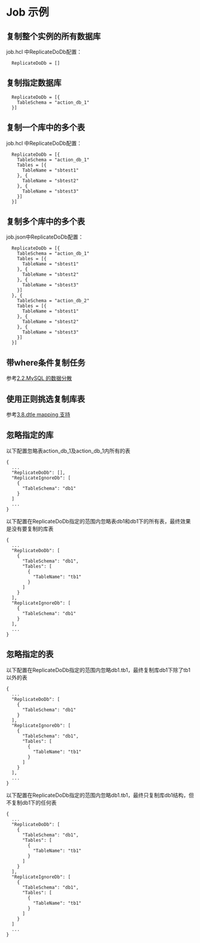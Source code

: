 # Job 示例

## 复制整个实例的所有数据库
job.hcl 中ReplicateDoDb配置：
```
  ReplicateDoDb = []
```

## 复制指定数据库
```
  ReplicateDoDb = [{
    TableSchema = "action_db_1"
  }]
```

## 复制一个库中的多个表
job.hcl 中ReplicateDoDb配置：
```
  ReplicateDoDb = [{
    TableSchema = "action_db_1"
    Tables = [{
      TableName = "sbtest1"
    }, {
      TableName = "sbtest2"
    }, {
      TableName = "sbtest3"
    }]
  }]
```

## 复制多个库中的多个表
job.json中ReplicateDoDb配置：
```
  ReplicateDoDb = [{
    TableSchema = "action_db_1"
    Tables = [{
      TableName = "sbtest1"
    }, {
      TableName = "sbtest2"
    }, {
      TableName = "sbtest3"
    }]
  }, {
    TableSchema = "action_db_2"
    Tables = [{
      TableName = "sbtest1"
    }, {
      TableName = "sbtest2"
    }, {
      TableName = "sbtest3"
    }]
  }]
```

## 带where条件复制任务
参考[2.2.MySQL 的数据分散](../2/2.2_mysql_replication_1_n.md)

## 使用正则挑选复制库表
参考[3.8.dtle mapping 支持](../3/3.8_dtle_mapping.md)

## 忽略指定的库
以下配置忽略表action_db_1及action_db_1内所有的表
```
{
  ...
  "ReplicateDoDb": [],
  "ReplicateIgnoreDb": [
    {
      "TableSchema": "db1"
    }
  ]
  ...
}
```

以下配置在ReplicateDoDb指定的范围内忽略表db1和db1下的所有表，最终效果是没有要复制的库表
```
{
  ...
  "ReplicateDoDb": [
    {
      "TableSchema": "db1",
      "Tables": [
        {
          "TableName": "tb1"
        }
      ]
    }
  ],
  "ReplicateIgnoreDb": [
    {
      "TableSchema": "db1"
    }
  ],
  ...
}
```
## 忽略指定的表
以下配置在ReplicateDoDb指定的范围内忽略db1.tb1，最终复制库db1下除了tb1以外的表
```
{
  ...
  "ReplicateDoDb": [
    {
      "TableSchema": "db1"
    }
  ],
  "ReplicateIgnoreDb": [
    {
      "TableSchema": "db1",
      "Tables": [
        {
          "TableName": "tb1"
        }
      ]
    }
  ],
  ...
}
```
以下配置在ReplicateDoDb指定的范围内忽略db1.tb1，最终只复制库db1结构，但不复制db1下的任何表
```
{
  ...
  "ReplicateDoDb": [
    {
      "TableSchema": "db1",
      "Tables": [
        {
          "TableName": "tb1"
        }
      ]
    }
  ],
  "ReplicateIgnoreDb": [
    {
      "TableSchema": "db1",
      "Tables": [
        {
          "TableName": "tb1"
        }
      ]
    }
  ]
  ...
}
```